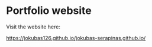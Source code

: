 # Portfolio website

 Visit the website here:
 
https://jokubas126.github.io/jokubas-serapinas.github.io/
